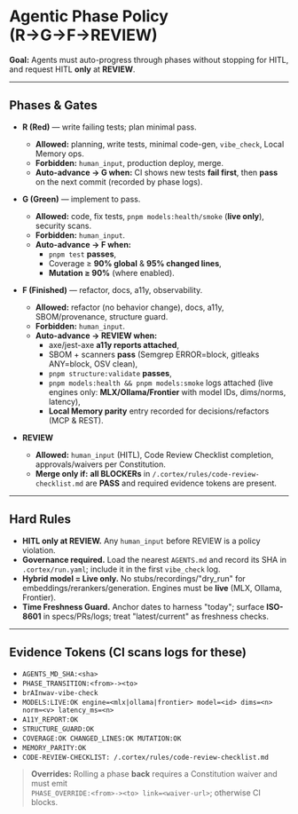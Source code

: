 # Agentic Phase Policy (R→G→F→REVIEW)

**Goal:** Agents must auto-progress through phases without stopping for HITL, and request HITL **only** at **REVIEW**.

---

## Phases & Gates

- **R (Red)** — write failing tests; plan minimal pass.
  - **Allowed:** planning, write tests, minimal code-gen, `vibe_check`, Local Memory ops.
  - **Forbidden:** `human_input`, production deploy, merge.
  - **Auto-advance → G when:** CI shows new tests **fail first**, then **pass** on the next commit (recorded by phase logs).

- **G (Green)** — implement to pass.
  - **Allowed:** code, fix tests, `pnpm models:health/smoke` (**live only**), security scans.
  - **Forbidden:** `human_input`.
  - **Auto-advance → F when:**  
    - `pnpm test` **passes**,  
    - Coverage ≥ **90% global** & **95% changed lines**,  
    - **Mutation ≥ 90%** (where enabled).

- **F (Finished)** — refactor, docs, a11y, observability.
  - **Allowed:** refactor (no behavior change), docs, a11y, SBOM/provenance, structure guard.
  - **Forbidden:** `human_input`.
  - **Auto-advance → REVIEW when:**  
    - axe/jest-axe **a11y reports attached**,  
    - SBOM + scanners **pass** (Semgrep ERROR=block, gitleaks ANY=block, OSV clean),  
    - `pnpm structure:validate` **passes**,  
    - `pnpm models:health && pnpm models:smoke` logs attached (live engines only: **MLX/Ollama/Frontier** with model IDs, dims/norms, latency),  
    - **Local Memory parity** entry recorded for decisions/refactors (MCP & REST).

- **REVIEW**
  - **Allowed:** `human_input` (HITL), Code Review Checklist completion, approvals/waivers per Constitution.
  - **Merge only if:** **all BLOCKERs** in `/.cortex/rules/code-review-checklist.md` are **PASS** and required evidence tokens are present.

---

## Hard Rules

- **HITL only at REVIEW.** Any `human_input` before REVIEW is a policy violation.
- **Governance required.** Load the nearest `AGENTS.md` and record its SHA in `.cortex/run.yaml`; include it in the first `vibe_check` log.
- **Hybrid model = Live only.** No stubs/recordings/"dry_run" for embeddings/rerankers/generation. Engines must be **live** (MLX, Ollama, Frontier).
- **Time Freshness Guard.** Anchor dates to harness "today"; surface **ISO-8601** in specs/PRs/logs; treat "latest/current" as freshness checks.

---

## Evidence Tokens (CI scans logs for these)

- `AGENTS_MD_SHA:<sha>`
- `PHASE_TRANSITION:<from>-><to>`
- `brAInwav-vibe-check`
- `MODELS:LIVE:OK engine=<mlx|ollama|frontier> model=<id> dims=<n> norm≈<v> latency_ms=<n>`
- `A11Y_REPORT:OK`
- `STRUCTURE_GUARD:OK`
- `COVERAGE:OK CHANGED_LINES:OK MUTATION:OK`
- `MEMORY_PARITY:OK`
- `CODE-REVIEW-CHECKLIST: /.cortex/rules/code-review-checklist.md`

> **Overrides:** Rolling a phase **back** requires a Constitution waiver and must emit  
> `PHASE_OVERRIDE:<from>-><to> link=<waiver-url>`; otherwise CI blocks.